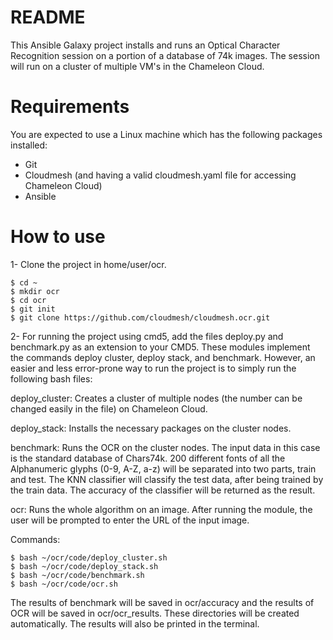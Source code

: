 README
========
 
This Ansible Galaxy project installs and runs an Optical Character Recognition
session on a portion of a database of 74k images. The session will run on a
cluster of multiple VM's in the Chameleon Cloud.

Requirements
================

You are expected to use a Linux machine which has the following packages installed:
- Git
- Cloudmesh (and having a valid cloudmesh.yaml file for accessing Chameleon Cloud)
- Ansible

How to use
================

1- Clone the project in home/user/ocr.
```
$ cd ~
$ mkdir ocr
$ cd ocr
$ git init
$ git clone https://github.com/cloudmesh/cloudmesh.ocr.git

```
2- For running the project using cmd5, add the files deploy.py and benchmark.py
as an extension to your CMD5. These modules implement the commands deploy cluster,
deploy stack, and benchmark.
However, an easier and less error-prone way to run the project is to simply run
the following bash files:

deploy_cluster: Creates a cluster of multiple nodes (the number can be
changed easily in the file) on Chameleon Cloud.

deploy_stack: Installs the necessary packages on the cluster nodes.

benchmark: Runs the OCR on the cluster nodes. The input data in this case is the
standard database of Chars74k. 200 different fonts of all the Alphanumeric glyphs
(0-9, A-Z, a-z) will be separated into two parts, train and test. The KNN classifier
will classify the test data, after being trained by the train data. The accuracy
of the classifier will be returned as the result.

ocr: Runs the whole algorithm on an image. After running the module, the user will
be prompted to enter the URL of the input image.

Commands:

```
$ bash ~/ocr/code/deploy_cluster.sh
$ bash ~/ocr/code/deploy_stack.sh
$ bash ~/ocr/code/benchmark.sh
$ bash ~/ocr/code/ocr.sh
```

The results of benchmark will be saved in ocr/accuracy and the results of OCR will
be saved in ocr/ocr_results. These directories will be created automatically.
The results will also be printed in the terminal.
